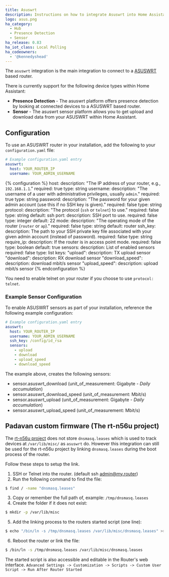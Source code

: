 ```yaml
---
title: Asuswrt
description: Instructions on how to integrate Asuswrt into Home Assistant.
logo: asus.png
ha_category:
  - Hub
  - Presence Detection
  - Sensor
ha_release: 0.83
ha_iot_class: Local Polling
ha_codeowners:
  - '@kennedyshead'
---
```


The `asuswrt` integration is the main integration to connect to a [ASUSWRT](https://event.asus.com/2013/nw/ASUSWRT/) based router.

There is currently support for the following device types within Home Assistant:

- **Presence Detection** - The asuswrt platform offers presence detection by looking at connected devices to a ASUSWRT based router.
- **Sensor** - The asuswrt sensor platform allows you to get upload and download data from your ASUSWRT within Home Assistant.

## Configuration

To use an ASUSWRT router in your installation, add the following to your `configuration.yaml` file:

```yaml
# Example configuration.yaml entry
asuswrt:
  host: YOUR_ROUTER_IP
  username: YOUR_ADMIN_USERNAME
```

{% configuration %}
host:
  description: "The IP address of your router, e.g., `192.168.1.1`."
  required: true
  type: string
username:
  description: "The username of a user with administrative privileges, usually `admin`."
  required: true
  type: string
password:
  description: "The password for your given admin account (use this if no SSH key is given)."
  required: false
  type: string
protocol:
  description: "The protocol (`ssh` or `telnet`) to use."
  required: false
  type: string
  default: ssh
port:
  description: SSH port to use.
  required: false
  type: integer
  default: 22
mode:
  description: "The operating mode of the router (`router` or `ap`)."
  required: false
  type: string
  default: router
ssh_key:
  description: The path to your SSH private key file associated with your given admin account (instead of password).
  required: false
  type: string
require_ip:
  description: If the router is in access point mode.
  required: false
  type: boolean
  default: true
sensors:
  description: List of enabled sensors
  required: false
  type: list
  keys:
    "upload":
      description: TX upload sensor
    "download":
      description: RX download sensor
    "download_speed":
      description: download mbit/s sensor
    "upload_speed":
      description: upload mbit/s sensor
{% endconfiguration %}

<div class='note warning'>

You need to enable telnet on your router if you choose to use `protocol: telnet`.

</div>

### Example Sensor Configuration

To enable ASUSWRT sensors as part of your installation, reference the following example configuration:

```yaml
# Example configuration.yaml entry
asuswrt:
  host: YOUR_ROUTER_IP
  username: YOUR_ADMIN_USERNAME
  ssh_key: /config/id_rsa
  sensors:
    - upload
    - download
    - upload_speed
    - download_speed
```

The example above, creates the following sensors:

- sensor.asuswrt_download (unit_of_measurement: Gigabyte - *Daily accumulation*)
- sensor.asuswrt_download_speed (unit_of_measurement: Mbit/s)
- sensor.asuswrt_upload (unit_of_measurement: Gigabyte - *Daily accumulation*)
- sensor.asuswrt_upload_speed (unit_of_measurement: Mbit/s)


## Padavan custom firmware (The rt-n56u project)

The [rt-n56u project](https://bitbucket.org/padavan/rt-n56u) does not store `dnsmasq.leases` which is used to track devices at `/var/lib/misc/` as `asuswrt` do. However this integration can still be used for the rt-n56u project by linking `dnsmasq.leases` during the boot process of the router.

Follow these steps to setup the link.

1. SSH or Telnet into the router. (default ssh admin@my.router)
2. Run the following command to find the file:

```bash
$ find / -name "dnsmasq.leases"
```
3. Copy or remember the full path of, example: `/tmp/dnsmasq.leases`
4. Create the folder if it does not exist:

```bash
$ mkdir -p /var/lib/misc
```
5. Add the linking process to the routers started script (one line):

```bash
$ echo "/bin/ln -s /tmp/dnsmasq.leases /var/lib/misc/dnsmasq.leases" >> /etc/storage/started_script.sh
```

6. Reboot the router or link the file:

```bash
$ /bin/ln -s /tmp/dnsmasq.leases /var/lib/misc/dnsmasq.leases
```

The started script is also accessible and editable in the Router's web interface. `Advanced Settings -> Customization -> Scripts -> Custom User Script -> Run After Router Started`
